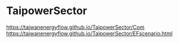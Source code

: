 # TaipowerSector
https://taiwanenergyflow.github.io/TaipowerSector/Com
https://taiwanenergyflow.github.io/TaipowerSector/EFscenario.html
